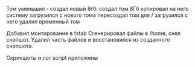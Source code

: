 Том уменьшил - создал новый 8гб:
	создал том 8Гб
	копировал на него систему
	загрузился с нового тома
	пересоздал том для /
	загрузился с него
	удалил временный том

Добавил монтирование в fstab
Сгенерировал файлы в /home, снял снэпшот. Удалил часть файлов и восстановился из созданного снэпшота.

Скриншоты и лог script приложены
